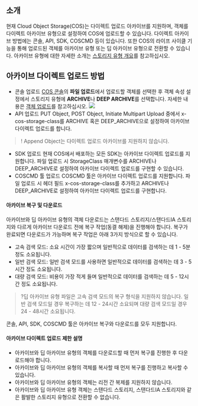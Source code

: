 ## 소개
현재 Cloud Object Storage(COS)는 다이렉트 업로드 아카이브를 지원하며, 객체를 다이렉트 아카이브 유형으로 설정하여 COS에 업로드할 수 있습니다. 다이렉트 아카이브 방법에는 콘솔, API, SDK, COSCMD  등이 있습니다. 또한 COS의 라이프 사이클 기능을 통해 업로드된 객체를 아카이브 유형 또는 딥 아카이브 유형으로 전환할 수 있습니다. 아카이브 유형에 대한 자세한 소개는 [스토리지 유형 개요](https://intl.cloud.tencent.com/document/product/436/30925)를 참고하십시오.


## 아카이브 다이렉트 업로드 방법

- 콘솔 업로드
 [COS 콘솔](https://console.cloud.tencent.com/cos5)의 **파일 업로드**에서 업로드할 객체를 선택한 후 객체 속성 설정에서 스토리지 유형에 **ARCHIVE**나 **DEEP ARCHIVE**를 선택합니다. 자세한 내용은 [객체 업로드](https://intl.cloud.tencent.com/document/product/436/13321)를 참고하십시오.
![](https://main.qcloudimg.com/raw/8f3b05d1407a9017c54c86c9cec693c7.png)
- API 업로드
PUT Object, POST Object, Initiate Multipart Upload 중에서 x-cos-storage-class를 ARCHIVE 혹은 DEEP_ARCHIVE으로 설정하여 아카이브 다이렉트 업로드를 합니다.
>! Append Object는 다이렉트 업로드 아카이브를 지원하지 않습니다.
>
- SDK 업로드
현재 COS에서 배포하는 모든 SDK는 아카이브 다이렉트 업로드를 지원합니다. 파일 업로드 시 StorageClass 매개변수를 ARCHIVE나 DEEP_ARCHIVE로 설정하여 아카이브 다이렉트 업로드를 구현할 수 있습니다.
- COSCMD 툴 업로드
COSCMD 툴은 아카이브 다이렉트 업로드를 지원합니다. 파일 업로드 시 헤더 필드 x-cos-storage-class를 추가하고 ARCHIVE나 DEEP_ARCHIVE로 설정하여 아카이브 다이렉트 업로드를 구현합니다.

#### 아카이브 복구 및 다운로드
아카이브와 딥 아카이브 유형의 객체 다운로드는 스탠다드 스토리지/스탠다드IA 스토리지와 다르게 아카이브 다운로드 전에 복구 작업(동결 해제)을 진행해야 합니다. 복구가 완료되면 다운로드가 가능하며 복구 작업은 아래 3가지 방식으로 할 수 있습니다.
- 고속 검색 모드: 소요 시간이 가장 짧으며 일반적으로 데이터를 검색하는 데 1 - 5분 정도 소요됩니다.
- 일반 검색 모드: 일반 검색 모드를 사용하면 일반적으로 데이터를 검색하는 데 3 - 5시간 정도 소요됩니다.
- 대량 검색 모드: 비용이 가장 적게 들며 일반적으로 데이터를 검색하는 데 5 - 12시간 정도 소요됩니다.

>?딥 아카이브 유형 파일은 고속 검색 모드의 복구 형식을 지원하지 않습니다. 일반 검색 모드일 경우 복구하는 데 12 - 24시간 소요되며 대량 검색 모드일 경우 24 - 48시간 소요됩니다.

콘솔, API, SDK, COSCMD 툴은 아카이브 복구와 다운로드를 모두 지원합니다.

#### 아카이브 다이렉트 업로드 제한 설명
- 아카이브와 딥 아카이브 유형의 객체를 다운로드할 때 먼저 복구를 진행한 후 다운로드해야 합니다.
- 아카이브와 딥 아카이브 유형의 객체를 복사할 때 먼저 복구를 진행하고 복사할 수 있습니다.
- 아카이브와 딥 아카이브 유형의 객체는 리전 간 복제를 지원하지 않습니다.
- 아카이브와 딥 아카이브 유형 객체는 스탠다드 스토리지, 스탠다드IA 스토리지와 같은 활발한 스토리지 유형으로 전환할 수 없습니다.

